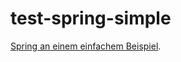 test-spring-simple
==================

[Spring an einem einfachem Beispiel](http://www.frank-rahn.de/spring-einem-einfachem-beispiel.html "Spring Beispiel bei Frank Rahn").
